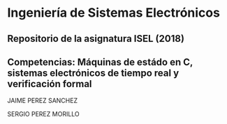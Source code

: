 # Ingeniería de Sistemas Electrónicos
## Repositorio de la asignatura ISEL (2018) 
## Competencias: Máquinas de estádo en C, sistemas electrónicos de tiempo real y verificación formal

JAIME PEREZ SANCHEZ 

SERGIO PEREZ MORILLO
